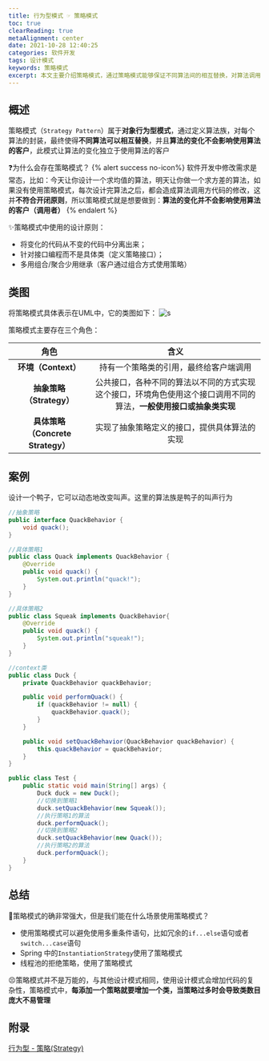 ```yaml
---
title: 行为型模式 ☞ 策略模式
toc: true
clearReading: true
metaAlignment: center
date: 2021-10-28 12:40:25
categories: 软件开发
tags: 设计模式
keywords: 策略模式
excerpt: 本文主要介绍策略模式，通过策略模式能够保证不同算法间的相互替换，对算法调用者是透明的
---
```

<!-- toc -->
## 概述

策略模式（`Strategy Pattern`）属于**对象行为型模式**，通过定义算法族，对每个算法的封装，最终使得**不同算法可以相互替换**，并且**算法的变化不会影响使用算法的客户**，此模式让算法的变化独立于使用算法的客户

:question:为什么会存在策略模式？
{% alert success no-icon%}
软件开发中修改需求是常态，比如：今天让你设计一个求均值的算法，明天让你做一个求方差的算法，如果没有使用策略模式，每次设计完算法之后，都会造成算法调用方代码的修改，这并**不符合开闭原则**，所以策略模式就是想要做到：**算法的变化并不会影响使用算法的客户（调用者）**
{% endalert %}

:sparkles:策略模式中使用的设计原则：

- 将变化的代码从不变的代码中分离出来；
- 针对接口编程而不是具体类（定义策略接口）；
- 多用组合/聚合少用继承（客户通过组合方式使用策略）

## 类图

将策略模式具体表示在UML中，它的类图如下：
![s](https://cdn.jsdelivr.net/gh/pineapple-man/blogImage@main/image/1fc969e4-0e7c-441b-b53c-01950d2f2be5.png)

策略模式主要存在三个角色：

|               角色                |                             含义                             |
| :-------------------------------: | :----------------------------------------------------------: |
|        **环境（Context）**        |            持有一个策略类的引用，最终给客户端调用            |
|     **抽象策略（Strategy）**      | 公共接口，各种不同的算法以不同的方式实现这个接口，环境角色使用这个接口调用不同的算法，**一般使用接口或抽象类实现** |
| **具体策略（Concrete Strategy）** |         实现了抽象策略定义的接口，提供具体算法的实现         |

## 案例

设计一个鸭子，它可以动态地改变叫声。这里的算法族是鸭子的叫声行为

```java
//抽象策略
public interface QuackBehavior {
    void quack();
}
```

```java
//具体策略1
public class Quack implements QuackBehavior {
    @Override
    public void quack() {
        System.out.println("quack!");
    }
}
```

```java
//具体策略2
public class Squeak implements QuackBehavior{
    @Override
    public void quack() {
        System.out.println("squeak!");
    }
}
```

```java
//context类
public class Duck {
    private QuackBehavior quackBehavior;

    public void performQuack() {
        if (quackBehavior != null) {
            quackBehavior.quack();
        }
    }

    public void setQuackBehavior(QuackBehavior quackBehavior) {
        this.quackBehavior = quackBehavior;
    }
}
```

```java
public class Test {
    public static void main(String[] args) {
        Duck duck = new Duck();
        //切换到策略1
        duck.setQuackBehavior(new Squeak());
        //执行策略1的算法
        duck.performQuack();
        //切换到策略2
        duck.setQuackBehavior(new Quack());
        //执行策略2的算法
        duck.performQuack();
    }
}
```

## 总结

:thinking:策略模式的确非常强大，但是我们能在什么场景使用策略模式？

- 使用策略模式可以避免使用多重条件语句，比如冗余的`if...else`语句或者`switch...case`语句
- Spring 中的`InstantiationStrategy`使用了策略模式
- 线程池的拒绝策略，使用了策略模式

:persevere:策略模式并不是万能的，与其他设计模式相同，使用设计模式会增加代码的复杂性，策略模式中，**每添加一个策略就要增加一个类，当策略过多时会导致类数目庞大不易管理**

## 附录

[行为型 - 策略(Strategy)](https://www.pdai.tech/md/dev-spec/pattern/16_strategy.html)
